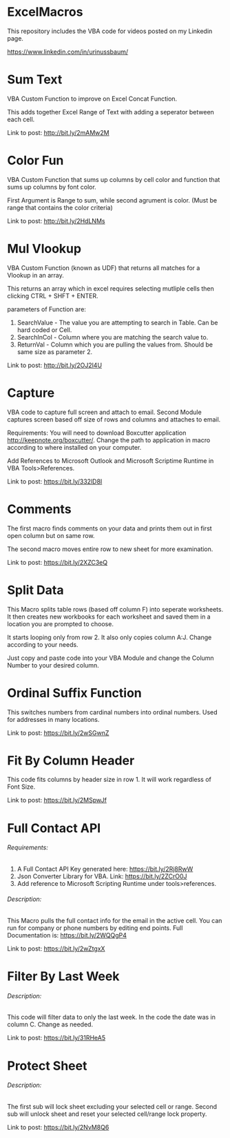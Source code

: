# ExcelMacros
This repository includes the VBA code for videos posted on my Linkedin page. 

https://www.linkedin.com/in/urinussbaum/

# Sum Text

VBA Custom Function to improve on Excel Concat Function. 

This adds together Excel Range of Text with adding a seperator between each cell. 

Link to post: http://bit.ly/2mAMw2M

# Color Fun

VBA Custom Function that sums up columns by cell color and function that sums up columns by font color.

First Argument is Range to sum, while second agrument is color. (Must be range that contains the color criteria)

Link to post: http://bit.ly/2HdLNMs

# Mul Vlookup
VBA Custom Function (known as UDF) that returns all matches for a Vlookup in an array.

This returns an array which in excel requires selecting mutliple cells then clicking CTRL + SHFT + ENTER.

parameters of Function are:
1. SearchValue - The value you are attempting to search in Table. Can be hard coded or Cell.
2. SearchInCol - Column where you are matching the search value to.
3. ReturnVal - Column which you are pulling the values from. Should be same size as parameter 2. 

Link to post: http://bit.ly/2OJ2l4U

# Capture
VBA code to capture full screen and attach to email. 
Second Module captures screen based off size of rows and columns and attaches to email. 

Requirements:
You will need to download Boxcutter application http://keepnote.org/boxcutter/. 
Change the path to application in macro according to where installed on your computer. 

Add References to Microsoft Outlook and Microsoft Scriptime Runtime in VBA Tools>References. 

Link to post: https://bit.ly/332lD8I

# Comments

The first macro finds comments on your data and prints them out in first open column but on same row.

The second macro moves entire row to new sheet for more examination. 

Link to post: https://bit.ly/2XZC3eQ

# Split Data

This Macro splits table rows (based off column F) into seperate worksheets. 
It then creates new workbooks for each worksheet and saved them in a location you are prompted to choose. 

It starts looping only from row 2. It also only copies column A:J. Change according to your needs. 

Just copy and paste code into your VBA Module and change the Column Number to your desired column.

# Ordinal Suffix Function

This switches numbers from cardinal numbers into ordinal numbers. Used for addresses in many locations. 

Link to post: https://bit.ly/2wSGwnZ

# Fit By Column Header

This code fits columns by header size in row 1. It will work regardless of Font Size. 

Link to post: https://bit.ly/2MSpwJf

# Full Contact API

###### Requirements:

1. A Full Contact API Key generated here: https://bit.ly/2Rj8RwW
2. Json Converter Library for VBA. Link: https://bit.ly/2ZCrO0J
3. Add reference to Microsoft Scripting Runtime under tools>references.

###### Description:

This Macro pulls the full contact info for the email in the active cell.
You can run for company or phone numbers by editing end points.
Full Documentation is: https://bit.ly/2WQQgP4

Link to post: https://bit.ly/2wZtgxX

# Filter By Last Week

###### Description:
This code will filter data to only the last week. In the code the date was in column C. Change as needed.

Link to post: https://bit.ly/31RHeA5

# Protect Sheet

###### Description:
The first sub will lock sheet excluding your selected cell or range. Second sub will unlock sheet and reset your selected cell/range lock property.

Link to post: https://bit.ly/2NvM8Q6

